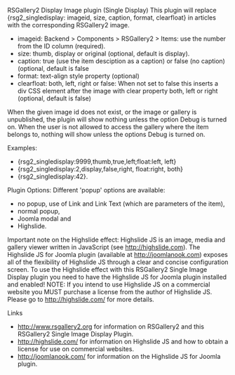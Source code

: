 
RSGallery2 Display Image plugin (Single Display)
This plugin will replace {rsg2_singledisplay: imageid, size, caption, format, clearfloat} in articles with the corresponding RSGallery2 image.

* imageid: Backend > Components > RSGallery2 > Items: use the number from the ID column (required).
* size: thumb, display or original (optional, default is display).
* caption: true (use the item desciption as a caption) or false (no caption) (optional, default is false
* format: text-align style property (optional)
* clearfloat: both, left, right or false: When not set to false this inserts a div CSS element after the image with clear property both, left or right (optional, default is false)


When the given image id does not exist, or the image or gallery is unpublished, the plugin will show nothing unless the option Debug is turned on. When the user is not allowed to access the gallery where the item belongs to, nothing will show unless the options Debug is turned on.

Examples:
* {rsg2_singledisplay:9999,thumb,true,left;float:left, left}
* {rsg2_singledisplay:2,display,false,right, float:right, both}
* {rsg2_singledisplay:42}.

Plugin Options:
Different 'popup' options are available:
* no popup, use of Link and Link Text (which are parameters of the item),
* normal popup,
* Joomla modal and
* Highslide.

Important note on the Highslide effect:
Highslide JS is an image, media and gallery viewer written in JavaScript (see http://highslide.com). The Highslide JS for Joomla plugin (available at http://joomlanook.com) exposes all of the flexibility of Highslide JS through a clear and concise configuration screen.
To use the Highslide effect with this RSGallery2 Single Image Display plugin you need to have the Highslide JS for Joomla plugin installed and enabled!
NOTE: If you intend to use Highslide JS on a commercial website you MUST purchase a license from the author of Highslide JS. Please go to http://highslide.com/ for more details.

Links
* http://www.rsgallery2.org for information on RSGallery2 and this RSGallery2 Single Image Display Plugin.
* http://highslide.com/ for information on Highslide JS and how to obtain a license for use on commercial websites.
* http://joomlanook.com/ for information on the Highslide JS for Joomla plugin.
